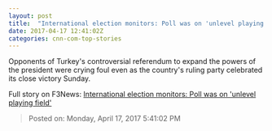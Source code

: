 ```yaml
---
layout: post
title:  "International election monitors: Poll was on 'unlevel playing field'"
date: 2017-04-17 12:41:02Z
categories: cnn-com-top-stories
---
```


Opponents of Turkey's controversial referendum to expand the powers of the president were crying foul even as the country's ruling party celebrated its close victory Sunday.


Full story on F3News: [International election monitors: Poll was on 'unlevel playing field'](http://www.f3nws.com/n/qGjsDC)

> Posted on: Monday, April 17, 2017 5:41:02 PM
